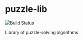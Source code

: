 # puzzle-lib

[![Build Status](https://travis-ci.org/kfarnung/puzzle-lib.svg?branch=master)](https://travis-ci.org/kfarnung/puzzle-lib)

Library of puzzle-solving algorithms
